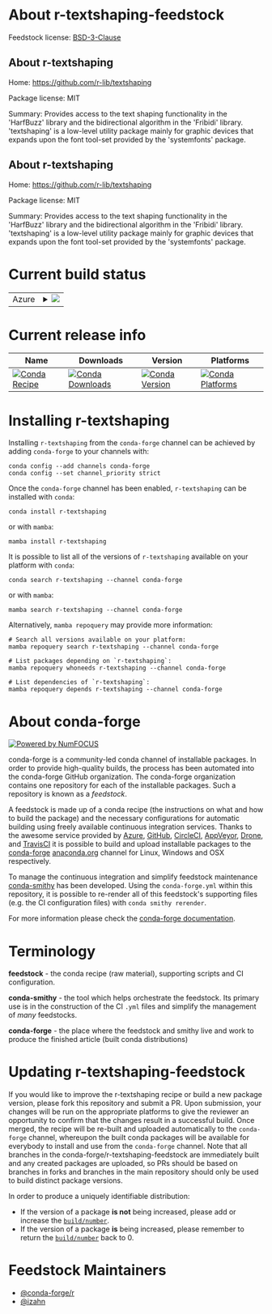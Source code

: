 About r-textshaping-feedstock
=============================

Feedstock license: [BSD-3-Clause](https://github.com/conda-forge/r-textshaping-feedstock/blob/main/LICENSE.txt)


About r-textshaping
-------------------

Home: https://github.com/r-lib/textshaping

Package license: MIT

Summary: Provides access to the text shaping functionality in the 'HarfBuzz' library and the bidirectional algorithm in the 'Fribidi' library. 'textshaping' is a low-level utility package mainly for graphic devices that expands upon the font tool-set provided by the 'systemfonts' package.

About r-textshaping
-------------------

Home: https://github.com/r-lib/textshaping

Package license: MIT

Summary: Provides access to the text shaping functionality in the 'HarfBuzz' library and the bidirectional algorithm in the 'Fribidi' library. 'textshaping' is a low-level utility package mainly for graphic devices that expands upon the font tool-set provided by the 'systemfonts' package.

Current build status
====================


<table>
    
  <tr>
    <td>Azure</td>
    <td>
      <details>
        <summary>
          <a href="https://dev.azure.com/conda-forge/feedstock-builds/_build/latest?definitionId=10870&branchName=main">
            <img src="https://dev.azure.com/conda-forge/feedstock-builds/_apis/build/status/r-textshaping-feedstock?branchName=main">
          </a>
        </summary>
        <table>
          <thead><tr><th>Variant</th><th>Status</th></tr></thead>
          <tbody><tr>
              <td>linux_64</td>
              <td>
                <a href="https://dev.azure.com/conda-forge/feedstock-builds/_build/latest?definitionId=10870&branchName=main">
                  <img src="https://dev.azure.com/conda-forge/feedstock-builds/_apis/build/status/r-textshaping-feedstock?branchName=main&jobName=linux&configuration=linux%20linux_64_" alt="variant">
                </a>
              </td>
            </tr><tr>
              <td>linux_aarch64</td>
              <td>
                <a href="https://dev.azure.com/conda-forge/feedstock-builds/_build/latest?definitionId=10870&branchName=main">
                  <img src="https://dev.azure.com/conda-forge/feedstock-builds/_apis/build/status/r-textshaping-feedstock?branchName=main&jobName=linux&configuration=linux%20linux_aarch64_" alt="variant">
                </a>
              </td>
            </tr><tr>
              <td>linux_ppc64le</td>
              <td>
                <a href="https://dev.azure.com/conda-forge/feedstock-builds/_build/latest?definitionId=10870&branchName=main">
                  <img src="https://dev.azure.com/conda-forge/feedstock-builds/_apis/build/status/r-textshaping-feedstock?branchName=main&jobName=linux&configuration=linux%20linux_ppc64le_" alt="variant">
                </a>
              </td>
            </tr><tr>
              <td>osx_64</td>
              <td>
                <a href="https://dev.azure.com/conda-forge/feedstock-builds/_build/latest?definitionId=10870&branchName=main">
                  <img src="https://dev.azure.com/conda-forge/feedstock-builds/_apis/build/status/r-textshaping-feedstock?branchName=main&jobName=osx&configuration=osx%20osx_64_" alt="variant">
                </a>
              </td>
            </tr><tr>
              <td>osx_arm64</td>
              <td>
                <a href="https://dev.azure.com/conda-forge/feedstock-builds/_build/latest?definitionId=10870&branchName=main">
                  <img src="https://dev.azure.com/conda-forge/feedstock-builds/_apis/build/status/r-textshaping-feedstock?branchName=main&jobName=osx&configuration=osx%20osx_arm64_" alt="variant">
                </a>
              </td>
            </tr><tr>
              <td>win_64</td>
              <td>
                <a href="https://dev.azure.com/conda-forge/feedstock-builds/_build/latest?definitionId=10870&branchName=main">
                  <img src="https://dev.azure.com/conda-forge/feedstock-builds/_apis/build/status/r-textshaping-feedstock?branchName=main&jobName=win&configuration=win%20win_64_" alt="variant">
                </a>
              </td>
            </tr>
          </tbody>
        </table>
      </details>
    </td>
  </tr>
</table>

Current release info
====================

| Name | Downloads | Version | Platforms |
| --- | --- | --- | --- |
| [![Conda Recipe](https://img.shields.io/badge/recipe-r--textshaping-green.svg)](https://anaconda.org/conda-forge/r-textshaping) | [![Conda Downloads](https://img.shields.io/conda/dn/conda-forge/r-textshaping.svg)](https://anaconda.org/conda-forge/r-textshaping) | [![Conda Version](https://img.shields.io/conda/vn/conda-forge/r-textshaping.svg)](https://anaconda.org/conda-forge/r-textshaping) | [![Conda Platforms](https://img.shields.io/conda/pn/conda-forge/r-textshaping.svg)](https://anaconda.org/conda-forge/r-textshaping) |

Installing r-textshaping
========================

Installing `r-textshaping` from the `conda-forge` channel can be achieved by adding `conda-forge` to your channels with:

```
conda config --add channels conda-forge
conda config --set channel_priority strict
```

Once the `conda-forge` channel has been enabled, `r-textshaping` can be installed with `conda`:

```
conda install r-textshaping
```

or with `mamba`:

```
mamba install r-textshaping
```

It is possible to list all of the versions of `r-textshaping` available on your platform with `conda`:

```
conda search r-textshaping --channel conda-forge
```

or with `mamba`:

```
mamba search r-textshaping --channel conda-forge
```

Alternatively, `mamba repoquery` may provide more information:

```
# Search all versions available on your platform:
mamba repoquery search r-textshaping --channel conda-forge

# List packages depending on `r-textshaping`:
mamba repoquery whoneeds r-textshaping --channel conda-forge

# List dependencies of `r-textshaping`:
mamba repoquery depends r-textshaping --channel conda-forge
```


About conda-forge
=================

[![Powered by
NumFOCUS](https://img.shields.io/badge/powered%20by-NumFOCUS-orange.svg?style=flat&colorA=E1523D&colorB=007D8A)](https://numfocus.org)

conda-forge is a community-led conda channel of installable packages.
In order to provide high-quality builds, the process has been automated into the
conda-forge GitHub organization. The conda-forge organization contains one repository
for each of the installable packages. Such a repository is known as a *feedstock*.

A feedstock is made up of a conda recipe (the instructions on what and how to build
the package) and the necessary configurations for automatic building using freely
available continuous integration services. Thanks to the awesome service provided by
[Azure](https://azure.microsoft.com/en-us/services/devops/), [GitHub](https://github.com/),
[CircleCI](https://circleci.com/), [AppVeyor](https://www.appveyor.com/),
[Drone](https://cloud.drone.io/welcome), and [TravisCI](https://travis-ci.com/)
it is possible to build and upload installable packages to the
[conda-forge](https://anaconda.org/conda-forge) [anaconda.org](https://anaconda.org/)
channel for Linux, Windows and OSX respectively.

To manage the continuous integration and simplify feedstock maintenance
[conda-smithy](https://github.com/conda-forge/conda-smithy) has been developed.
Using the ``conda-forge.yml`` within this repository, it is possible to re-render all of
this feedstock's supporting files (e.g. the CI configuration files) with ``conda smithy rerender``.

For more information please check the [conda-forge documentation](https://conda-forge.org/docs/).

Terminology
===========

**feedstock** - the conda recipe (raw material), supporting scripts and CI configuration.

**conda-smithy** - the tool which helps orchestrate the feedstock.
                   Its primary use is in the construction of the CI ``.yml`` files
                   and simplify the management of *many* feedstocks.

**conda-forge** - the place where the feedstock and smithy live and work to
                  produce the finished article (built conda distributions)


Updating r-textshaping-feedstock
================================

If you would like to improve the r-textshaping recipe or build a new
package version, please fork this repository and submit a PR. Upon submission,
your changes will be run on the appropriate platforms to give the reviewer an
opportunity to confirm that the changes result in a successful build. Once
merged, the recipe will be re-built and uploaded automatically to the
`conda-forge` channel, whereupon the built conda packages will be available for
everybody to install and use from the `conda-forge` channel.
Note that all branches in the conda-forge/r-textshaping-feedstock are
immediately built and any created packages are uploaded, so PRs should be based
on branches in forks and branches in the main repository should only be used to
build distinct package versions.

In order to produce a uniquely identifiable distribution:
 * If the version of a package **is not** being increased, please add or increase
   the [``build/number``](https://docs.conda.io/projects/conda-build/en/latest/resources/define-metadata.html#build-number-and-string).
 * If the version of a package **is** being increased, please remember to return
   the [``build/number``](https://docs.conda.io/projects/conda-build/en/latest/resources/define-metadata.html#build-number-and-string)
   back to 0.

Feedstock Maintainers
=====================

* [@conda-forge/r](https://github.com/conda-forge/r/)
* [@izahn](https://github.com/izahn/)

